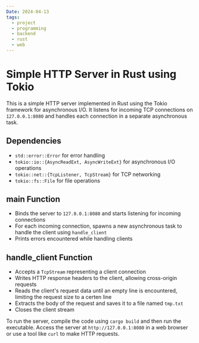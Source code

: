 ```yaml
---
Date: 2024-04-13
tags:
  - project
  - programming
  - backend
  - rust
  - web
---
```

# Simple HTTP Server in Rust using Tokio

This is a simple HTTP server implemented in Rust using the Tokio framework for asynchronous I/O. It listens for incoming TCP connections on `127.0.0.1:8080` and handles each connection in a separate asynchronous task.

## Dependencies
- `std::error::Error` for error handling
- `tokio::io::{AsyncReadExt, AsyncWriteExt}` for asynchronous I/O operations
- `tokio::net::{TcpListener, TcpStream}` for TCP networking
- `tokio::fs::File` for file operations

## main Function
- Binds the server to `127.0.0.1:8080` and starts listening for incoming connections
- For each incoming connection, spawns a new asynchronous task to handle the client using `handle_client`
- Prints errors encountered while handling clients
## handle_client Function
- Accepts a `TcpStream` representing a client connection
- Writes HTTP response headers to the client, allowing cross-origin requests
- Reads the client's request data until an empty line is encountered, limiting the request size to a certen line
- Extracts the body of the request and saves it to a file named `tmp.txt`
- Closes the client stream

To run the server, compile the code using `cargo build` and then run the executable. Access the server at `http://127.0.0.1:8080` in a web browser or use a tool like `curl` to make HTTP requests.
